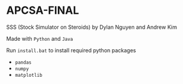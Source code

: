 # APCSA-FINAL
SSS (Stock Simulator on Steroids) by Dylan Nguyen and Andrew Kim

Made with `Python` and `Java`

Run `install.bat` to install required python packages
 - `pandas`
 - `numpy`
 - `matplotlib`